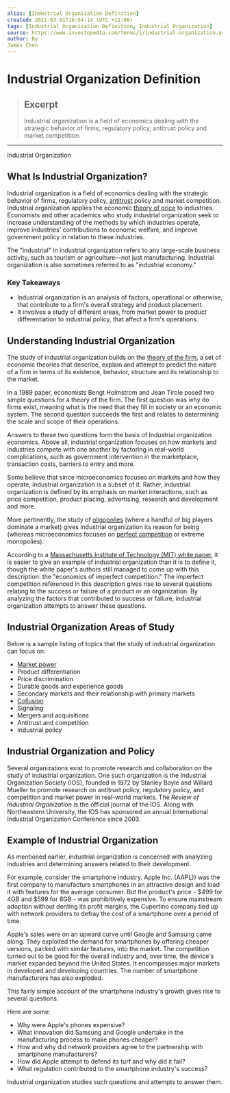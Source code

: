 ```yaml
---
alias: [Industrial Organization Definition]
created: 2021-03-01T16:54:14 (UTC +11:00)
tags: [Industrial Organization Definition, Industrial Organization]
source: https://www.investopedia.com/terms/i/industrial-organization.asp
author: By
James Chen
---
```


# Industrial Organization Definition

> ## Excerpt
> Industrial organization is a field of economics dealing with the strategic behavior of firms, regulatory policy, antitrust policy and market competition.

---

Industrial Organization
## What Is Industrial Organization?

Industrial organization is a field of economics dealing with the strategic behavior of firms, regulatory policy, [antitrust](https://www.investopedia.com/terms/a/antitrust.asp) policy and market competition. Industrial organization applies the economic [theory of price](https://www.investopedia.com/terms/t/theory-of-price.asp) to industries. Economists and other academics who study industrial organization seek to increase understanding of the methods by which industries operate, improve industries' contributions to economic welfare, and improve government policy in relation to these industries.

The "industrial" in industrial organization refers to any large-scale business activity, such as tourism or agriculture—not just manufacturing. Industrial organization is also sometimes referred to as "industrial economy."

### Key Takeaways

-   Industrial organization is an analysis of factors, operational or otherwise, that contribute to a firm's overall strategy and product placement.
-   It involves a study of different areas, from market power to product differentiation to industrial policy, that affect a firm's operations.

## Understanding Industrial Organization

The study of industrial organization builds on the [theory of the firm](https://www.investopedia.com/terms/t/theory-firm.asp), a set of economic theories that describe, explain and attempt to predict the nature of a firm in terms of its existence, behavior, structure and its relationship to the market.

In a 1989 paper, economists Bengt Holmstrom and Jean Tirole posed two simple questions for a theory of the firm. The first question was why do firms exist, meaning what is the need that they fill in society or an economic system. The second question succeeds the first and relates to determining the scale and scope of their operations.

Answers to these two questions form the basis of Industrial organization economics. Above all, industrial organization focuses on how markets and industries compete with one another by factoring in real-world complications, such as government intervention in the marketplace, transaction costs, barriers to entry and more.

Some believe that since microeconomics focuses on markets and how they operate, industrial organization is a subset of it. Rather, industrial organization is defined by its emphasis on market interactions, such as price competition, product placing, advertising, research and development and more.

More pertinently, the study of [oligopolies](https://www.investopedia.com/terms/o/oligopoly.asp) (where a handful of big players dominate a market) gives industrial organization its reason for being (whereas microeconomics focuses on [perfect competition](https://www.investopedia.com/terms/p/perfectcompetition.asp) or extreme monopolies).

According to a [Massachusetts Institute of Technology (MIT) white paper](http://mitp-content-server.mit.edu:18180/books/content/sectbyfn?collid=books_pres_0&id=3928&fn=9780262032865_sch_0001.pdf), it is easier to give an example of industrial organization than it is to define it, though the white paper's authors still managed to come up with this description: the "economics of imperfect competition." The imperfect competition referenced in this description gives rise to several questions relating to the success or failure of a product or an organization. By analyzing the factors that contributed to success or failure, industrial organization attempts to answer these questions.

## Industrial Organization Areas of Study

Below is a sample listing of topics that the study of industrial organization can focus on:

-   [Market power](https://www.investopedia.com/terms/m/market-power.asp)
-   Product differentiation
-   Price discrimination
-   Durable goods and experience goods
-   Secondary markets and their relationship with primary markets
-   [Collusion](https://www.investopedia.com/terms/c/collusion.asp)
-   Signaling
-   Mergers and acquisitions
-   Antitrust and competition
-   Industrial policy

## Industrial Organization and Policy

Several organizations exist to promote research and collaboration on the study of industrial organization. One such organization is the Industrial Organization Society (IOS), founded in 1972 by Stanley Boyle and Willard Mueller to promote research on antitrust policy, regulatory policy, and competition and market power in real-world markets. The _Review of Industrial Organization_ is the official journal of the IOS. Along with Northeastern University, the IOS has sponsored an annual International Industrial Organization Conference since 2003.

## Example of Industrial Organization

As mentioned earlier, industrial organization is concerned with analyzing industries and determining answers related to their development.

For example, consider the smartphone industry. Apple Inc. (AAPL)) was the first company to manufacture smartphones in an attractive design and load it with features for the average consumer. But the product's price - $499 for 4GB and $599 for 8GB - was prohibitively expensive. To ensure mainstream adoption without denting its profit margins, the Cupertino company tied up with network providers to defray the cost of a smartphone over a period of time.

Apple's sales were on an upward curve until Google and Samsung came along. They exploited the demand for smartphones by offering cheaper versions, packed with similar features, into the market. The competition turned out to be good for the overall industry and, over time, the device's market expanded beyond the United States. It encompasses major markets in developed and developing countries. The number of smartphone manufacturers has also exploded.

This fairly simple account of the smartphone industry's growth gives rise to several questions.

Here are some:

-   Why were Apple's phones expensive?
-   What innovation did Samsung and Google undertake in the manufacturing process to make phones cheaper?
-   How and why did network providers agree to the partnership with smartphone manufacturers?
-   How did Apple attempt to defend its turf and why did it fail?
-   What regulation contributed to the smartphone industry's success?

Industrial organization studies such questions and attempts to answer them.
